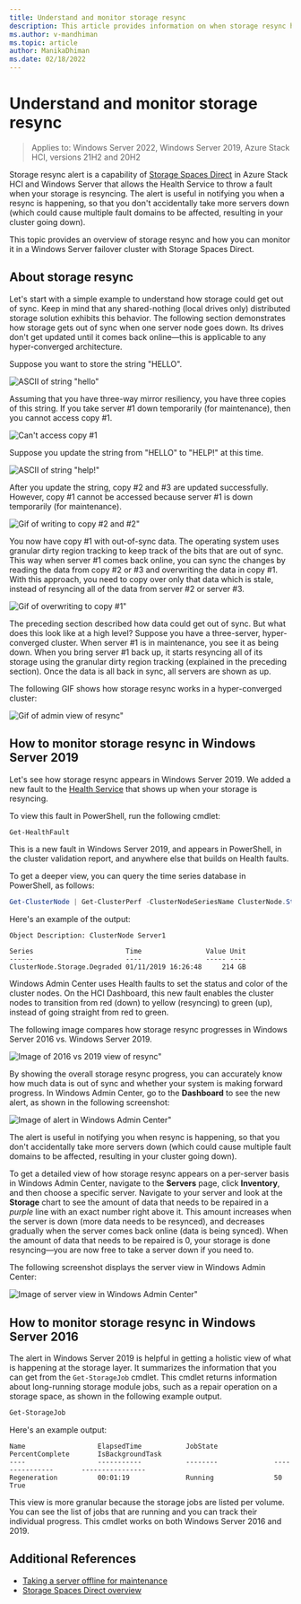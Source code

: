 ```yaml
---
title: Understand and monitor storage resync
description: This article provides information on when storage resync happens and how to monitor it in Windows Server.
ms.author: v-mandhiman
ms.topic: article
author: ManikaDhiman
ms.date: 02/18/2022
---
```

# Understand and monitor storage resync

>Applies to: Windows Server 2022, Windows Server 2019, Azure Stack HCI, versions 21H2 and 20H2

Storage resync alert is a capability of [Storage Spaces Direct](storage-spaces-direct-overview.md) in Azure Stack HCI and Windows Server that allows the Health Service to throw a fault when your storage is resyncing. The alert is useful in notifying you when a resync is happening, so that you don't accidentally take more servers down (which could cause multiple fault domains to be affected, resulting in your cluster going down).

This topic provides an overview of storage resync and how you can monitor it in a Windows Server failover cluster with Storage Spaces Direct.

## About storage resync

Let's start with a simple example to understand how storage could get out of sync. Keep in mind that any shared-nothing (local drives only) distributed storage solution exhibits this behavior. The following section demonstrates how storage gets out of sync when one server node goes down. Its drives don't get updated until it comes back online—this is applicable to any hyper-converged architecture.

Suppose you want to store the string "HELLO".

![ASCII of string "hello"](media/understand-storage-resync/hello.png)

Assuming that you have three-way mirror resiliency, you have three copies of this string. If you take server #1 down temporarily (for maintenance), then you cannot access copy #1.

![Can't access copy #1](media/understand-storage-resync/copy1.png)

Suppose you update the string from "HELLO" to "HELP!" at this time.

![ASCII of string "help!"](media/understand-storage-resync/help.png)

After you update the string, copy #2 and #3 are updated successfully. However, copy #1 cannot be accessed because server #1 is down temporarily (for maintenance).

![Gif of writing to copy #2 and #2"](media/understand-storage-resync/write.gif)

You now have copy #1 with out-of-sync data. The operating system uses granular dirty region tracking to keep track of the bits that are out of sync. This way when server #1 comes back online, you can sync the changes by reading the data from copy #2 or #3 and overwriting the data in copy #1. With this approach, you need to copy over only that data which is stale, instead of resyncing all of the data from server #2 or server #3.

![Gif of overwriting to copy #1"](media/understand-storage-resync/overwrite.gif)

The preceding section described how data could get out of sync. But what does this look like at a high level? Suppose you have a three-server, hyper-converged cluster. When server #1 is in maintenance, you see it as being down. When you bring server #1 back up, it starts resyncing all of its storage using the granular dirty region tracking (explained in the preceding section). Once the data is all back in sync, all servers are shown as up. 

The following GIF shows how storage resync works in a hyper-converged cluster:

![Gif of admin view of resync"](media/understand-storage-resync/admin.gif)

## How to monitor storage resync in Windows Server 2019

Let's see how storage resync appears in Windows Server 2019. We added a new fault to the [Health Service](../../failover-clustering/health-service-overview.md) that shows up when your storage is resyncing.

To view this fault in PowerShell, run the following cmdlet:

``` PowerShell
Get-HealthFault
```

This is a new fault in Windows Server 2019, and appears in PowerShell, in the cluster validation report, and anywhere else that builds on Health faults.

To get a deeper view, you can query the time series database in PowerShell, as follows:

```PowerShell
Get-ClusterNode | Get-ClusterPerf -ClusterNodeSeriesName ClusterNode.Storage.Degraded
```

Here's an example of the output:

```
Object Description: ClusterNode Server1

Series                       Time                Value Unit
------                       ----                ----- ----
ClusterNode.Storage.Degraded 01/11/2019 16:26:48     214 GB
```

Windows Admin Center uses Health faults to set the status and color of the cluster nodes. On the HCI Dashboard, this new fault enables the cluster nodes to transition from red (down) to yellow (resyncing) to green (up), instead of going straight from red to green.

The following image compares how storage resync progresses in Windows Server 2016 vs. Windows Server 2019.

![Image of 2016 vs 2019 view of resync"](media/understand-storage-resync/compare.png)

By showing the overall storage resync progress, you can accurately know how much data is out of sync and whether your system is making forward progress. In Windows Admin Center, go to the **Dashboard** to see the new alert, as shown in the following screenshot:

![Image of alert in Windows Admin Center"](media/understand-storage-resync/alert.png)

The alert is useful in notifying you when resync is happening, so that you don't accidentally take more servers down (which could cause multiple fault domains to be affected, resulting in your cluster going down).

To get a detailed view of how storage resync appears on a per-server basis in Windows Admin Center, navigate to the **Servers** page, click **Inventory**, and then choose a specific server. Navigate to your server and look at the **Storage** chart to see the amount of data that needs to be repaired in a *purple* line with an exact number right above it. This amount increases when the server is down (more data needs to be resynced), and decreases gradually when the server comes back online (data is being synced). When the amount of data that needs to be repaired is 0, your storage is done resyncing—you are now free to take a server down if you need to.

The following screenshot displays the server view in Windows Admin Center:

![Image of server view in Windows Admin Center"](media/understand-storage-resync/server.png)

## How to monitor storage resync in Windows Server 2016

The alert in Windows Server 2019 is helpful in getting a holistic view of what is happening at the storage layer. It summarizes the information that you can get from the ```Get-StorageJob``` cmdlet. This cmdlet returns information about long-running storage module jobs, such as a repair operation on a storage space, as shown in the following example output.

```PowerShell
Get-StorageJob
```

Here's an example output:

```
Name                  ElapsedTime           JobState              PercentComplete       IsBackgroundTask
----                  -----------           --------              ---------------       ----------------
Regeneration          00:01:19              Running               50                    True

```

This view is more granular because the storage jobs are listed per volume. You can see the list of jobs that are running and you can track their individual progress. This cmdlet works on both Windows Server 2016 and 2019.

## Additional References

- [Taking a server offline for maintenance](maintain-servers.md)
- [Storage Spaces Direct overview](storage-spaces-direct-overview.md)
